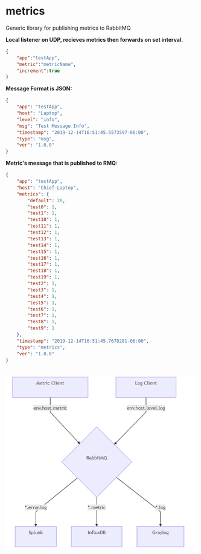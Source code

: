 # metrics
Generic library for publishing metrics to RabbitMQ


**Local listener on UDP, recieves metrics then forwards on set interval.**
```json
{
	"app":"testApp",
	"metric":"metricName",
	"increment":true
}
```

**Message Format is JSON:**
```json
{
	"app": "testApp",
	"host": "Laptop",
	"level": "info",
	"msg": "Test Message Info",
	"timestamp": "2019-12-14T16:51:45.5573597-06:00",
	"type": "msg",
	"ver": "1.0.0"
}
```

**Metric's message that is published to RMQ:**
```json
{
	"app": "testApp",
	"host": "Chief-Laptop",
	"metrics": {
		"default": 20,
		"test0": 1,
		"test1": 1,
		"test10": 1,
		"test11": 1,
		"test12": 1,
		"test13": 1,
		"test14": 1,
		"test15": 1,
		"test16": 1,
		"test17": 1,
		"test18": 1,
		"test19": 1,
		"test2": 1,
		"test3": 1,
		"test4": 1,
		"test5": 1,
		"test6": 1,
		"test7": 1,
		"test8": 1,
		"test9": 1
	},
	"timestamp": "2019-12-14T16:51:45.7678281-06:00",
	"type": "metrics",
	"ver": "1.0.0"
}
```
<code>
</code>


<img src="https://github.com/sandman-cs/metrics/blob/master/images/mermaid-diagram-20191214065917.png">


